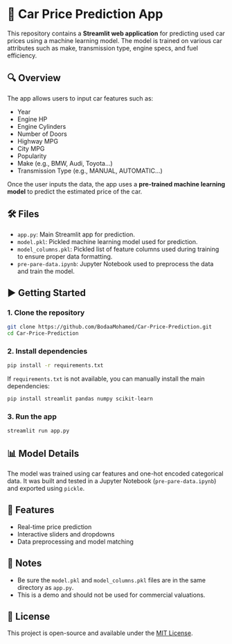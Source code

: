 
# 🚗 Car Price Prediction App

This repository contains a **Streamlit web application** for predicting used car prices using a machine learning model. The model is trained on various car attributes such as make, transmission type, engine specs, and fuel efficiency.

## 🔍 Overview

The app allows users to input car features such as:
- Year
- Engine HP
- Engine Cylinders
- Number of Doors
- Highway MPG
- City MPG
- Popularity
- Make (e.g., BMW, Audi, Toyota...)
- Transmission Type (e.g., MANUAL, AUTOMATIC...)

Once the user inputs the data, the app uses a **pre-trained machine learning model** to predict the estimated price of the car.

## 🛠 Files

- `app.py`: Main Streamlit app for prediction.
- `model.pkl`: Pickled machine learning model used for prediction.
- `model_columns.pkl`: Pickled list of feature columns used during training to ensure proper data formatting.
- `pre-pare-data.ipynb`: Jupyter Notebook used to preprocess the data and train the model.

## ▶️ Getting Started

### 1. Clone the repository
```bash
git clone https://github.com/BodaaMohamed/Car-Price-Prediction.git
cd Car-Price-Prediction
```

### 2. Install dependencies
```bash
pip install -r requirements.txt
```

If `requirements.txt` is not available, you can manually install the main dependencies:
```bash
pip install streamlit pandas numpy scikit-learn
```

### 3. Run the app
```bash
streamlit run app.py
```

## 📊 Model Details

The model was trained using car features and one-hot encoded categorical data. It was built and tested in a Jupyter Notebook (`pre-pare-data.ipynb`) and exported using `pickle`.

## 🧠 Features
- Real-time price prediction
- Interactive sliders and dropdowns
- Data preprocessing and model matching



## 📌 Notes
- Be sure the `model.pkl` and `model_columns.pkl` files are in the same directory as `app.py`.
- This is a demo and should not be used for commercial valuations.

## 📄 License
This project is open-source and available under the [MIT License](LICENSE).
